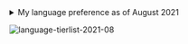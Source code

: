 <details>
  <summary>My language preference as of August 2021</summary>
  
  * (**S**) Rust, Haskell
  * (**A**) Kotlin, Elixir, F#
  * (**B**) Scala, Typescript, Dart, C#
  * (**C**) Java, Ocaml, Python, Javascript, C++, Ruby
  * (**D**) PHP, Coffeescript, Powershell, Lua, Clojure
  * (**F**) Go
</details>

![language-tierlist-2021-08](https://user-images.githubusercontent.com/24978328/129856934-5d505a75-2e1c-46a3-abad-adee71ca408f.png)
